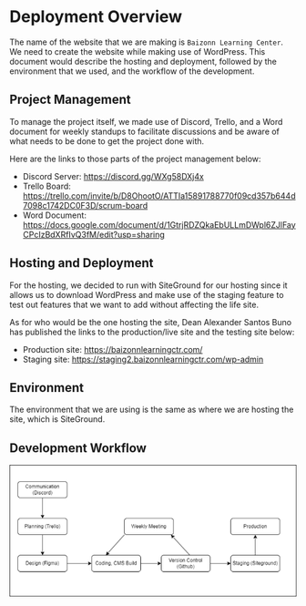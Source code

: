 # Deployment Overview

The name of the website that we are making is `Baizonn Learning Center`. We need to create the website while making use of WordPress. This document would describe the hosting and deployment, followed by the environment that we used, and the workflow of the development.

## Project Management
To manage the project itself, we made use of Discord, Trello, and a Word document for weekly standups to facilitate discussions and be aware of what needs to be done to get the project done with.

Here are the links to those parts of the project management below:
- Discord Server: <a href="https://discord.gg/WXg58DXj4x">https://discord.gg/WXg58DXj4x</a>
- Trello Board: <a href="https://trello.com/invite/b/D8OhootO/ATTIa15891788770f09cd357b644d7098c1742DC0F3D/scrum-board">https://trello.com/invite/b/D8OhootO/ATTIa15891788770f09cd357b644d7098c1742DC0F3D/scrum-board</a>
- Word Document: <a href="https://docs.google.com/document/d/1GtrjRDZQkaEbULLmDWpl6ZJlFayCPcIzBdXRfIvQ3fM/edit?usp=sharing">https://docs.google.com/document/d/1GtrjRDZQkaEbULLmDWpl6ZJlFayCPcIzBdXRfIvQ3fM/edit?usp=sharing</a>

## Hosting and Deployment

For the hosting, we decided to run with SiteGround for our hosting since it allows us to download WordPress and make use of the staging feature to test out features that we want to add without affecting the life site.

As for who would be the one hosting the site, Dean Alexander Santos Buno has published the links to the production/live site and the testing site below:
- Production site: <a href="https://baizonnlearningctr.com/">https://baizonnlearningctr.com/</a>
- Staging site: <a href="https://staging2.baizonnlearningctr.com/wp-admin">https://staging2.baizonnlearningctr.com/wp-admin</a>

## Environment

The environment that we are using is the same as where we are hosting the site, which is SiteGround.

## Development Workflow

![Workflow](https://github.com/nathanfinian/sp512023-cp3402-grp-n/blob/main/CMS%20Workflow.png?raw=true)